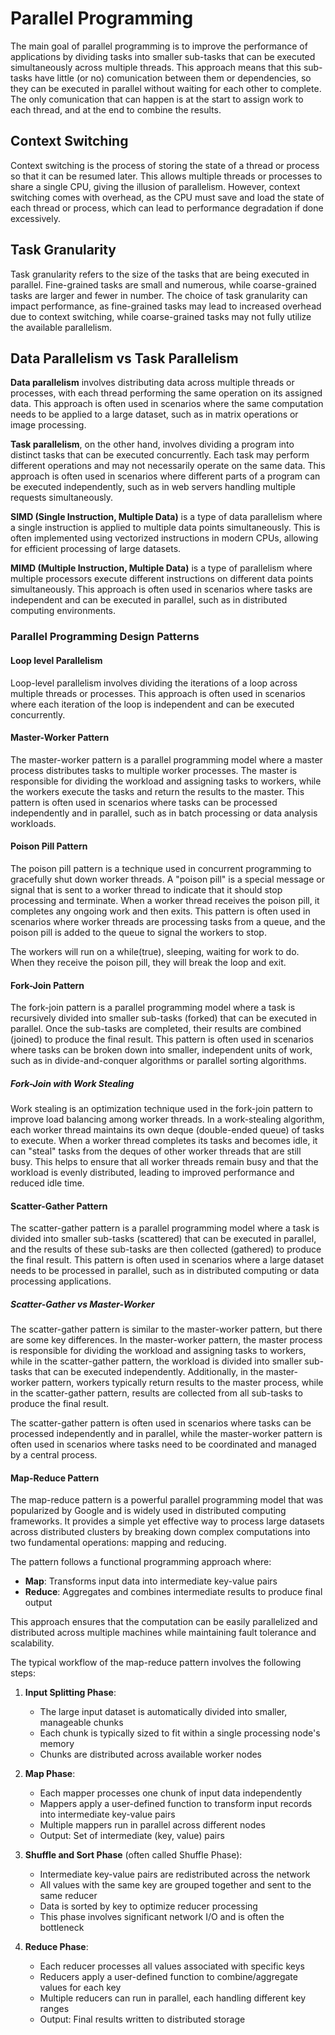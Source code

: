 # Parallel Programming

The main goal of parallel programming is to improve the performance of applications by dividing tasks into smaller sub-tasks that can be executed simultaneously across multiple threads. This approach means that this sub-tasks have little (or no) comunication between them or dependencies, so they can be executed in parallel without waiting for each other to complete. The only comunication that can happen is at the start to assign work to each thread, and at the end to combine the results.

## Context Switching

Context switching is the process of storing the state of a thread or process so that it can be resumed later. This allows multiple threads or processes to share a single CPU, giving the illusion of parallelism. However, context switching comes with overhead, as the CPU must save and load the state of each thread or process, which can lead to performance degradation if done excessively.

## Task Granularity

Task granularity refers to the size of the tasks that are being executed in parallel. Fine-grained tasks are small and numerous, while coarse-grained tasks are larger and fewer in number. The choice of task granularity can impact performance, as fine-grained tasks may lead to increased overhead due to context switching, while coarse-grained tasks may not fully utilize the available parallelism.

## Data Parallelism vs Task Parallelism

**Data parallelism** involves distributing data across multiple threads or processes, with each thread performing the same operation on its assigned data. This approach is often used in scenarios where the same computation needs to be applied to a large dataset, such as in matrix operations or image processing.

**Task parallelism**, on the other hand, involves dividing a program into distinct tasks that can be executed concurrently. Each task may perform different operations and may not necessarily operate on the same data. This approach is often used in scenarios where different parts of a program can be executed independently, such as in web servers handling multiple requests simultaneously.

**SIMD (Single Instruction, Multiple Data)** is a type of data parallelism where a single instruction is applied to multiple data points simultaneously. This is often implemented using vectorized instructions in modern CPUs, allowing for efficient processing of large datasets.

**MIMD (Multiple Instruction, Multiple Data)** is a type of parallelism where multiple processors execute different instructions on different data points simultaneously. This approach is often used in scenarios where tasks are independent and can be executed in parallel, such as in distributed computing environments.

### Parallel Programming Design Patterns

#### Loop level Parallelism

Loop-level parallelism involves dividing the iterations of a loop across multiple threads or processes. This approach is often used in scenarios where each iteration of the loop is independent and can be executed concurrently.

#### Master-Worker Pattern

The master-worker pattern is a parallel programming model where a master process distributes tasks to multiple worker processes. The master is responsible for dividing the workload and assigning tasks to workers, while the workers execute the tasks and return the results to the master. This pattern is often used in scenarios where tasks can be processed independently and in parallel, such as in batch processing or data analysis workloads.

#### Poison Pill Pattern

The poison pill pattern is a technique used in concurrent programming to gracefully shut down worker threads. A "poison pill" is a special message or signal that is sent to a worker thread to indicate that it should stop processing and terminate. When a worker thread receives the poison pill, it completes any ongoing work and then exits. This pattern is often used in scenarios where worker threads are processing tasks from a queue, and the poison pill is added to the queue to signal the workers to stop.

The workers will run on a while(true), sleeping, waiting for work to do. When they receive the poison pill, they will break the loop and exit.

#### Fork-Join Pattern

The fork-join pattern is a parallel programming model where a task is recursively divided into smaller sub-tasks (forked) that can be executed in parallel. Once the sub-tasks are completed, their results are combined (joined) to produce the final result. This pattern is often used in scenarios where tasks can be broken down into smaller, independent units of work, such as in divide-and-conquer algorithms or parallel sorting algorithms.

##### Fork-Join with Work Stealing

Work stealing is an optimization technique used in the fork-join pattern to improve load balancing among worker threads. In a work-stealing algorithm, each worker thread maintains its own deque (double-ended queue) of tasks to execute. When a worker thread completes its tasks and becomes idle, it can "steal" tasks from the deques of other worker threads that are still busy. This helps to ensure that all worker threads remain busy and that the workload is evenly distributed, leading to improved performance and reduced idle time.

#### Scatter-Gather Pattern

The scatter-gather pattern is a parallel programming model where a task is divided into smaller sub-tasks (scattered) that can be executed in parallel, and the results of these sub-tasks are then collected (gathered) to produce the final result. This pattern is often used in scenarios where a large dataset needs to be processed in parallel, such as in distributed computing or data processing applications.

##### Scatter-Gather vs Master-Worker

The scatter-gather pattern is similar to the master-worker pattern, but there are some key differences. In the master-worker pattern, the master process is responsible for dividing the workload and assigning tasks to workers, while in the scatter-gather pattern, the workload is divided into smaller sub-tasks that can be executed independently. Additionally, in the master-worker pattern, workers typically return results to the master process, while in the scatter-gather pattern, results are collected from all sub-tasks to produce the final result. 

The scatter-gather pattern is often used in scenarios where tasks can be processed independently and in parallel, while the master-worker pattern is often used in scenarios where tasks need to be coordinated and managed by a central process.

#### Map-Reduce Pattern

The map-reduce pattern is a powerful parallel programming model that was popularized by Google and is widely used in distributed computing frameworks. It provides a simple yet effective way to process large datasets across distributed clusters by breaking down complex computations into two fundamental operations: mapping and reducing.

The pattern follows a functional programming approach where:

- **Map**: Transforms input data into intermediate key-value pairs
- **Reduce**: Aggregates and combines intermediate results to produce final output

This approach ensures that the computation can be easily parallelized and distributed across multiple machines while maintaining fault tolerance and scalability.

The typical workflow of the map-reduce pattern involves the following steps:

1. **Input Splitting Phase**:
   - The large input dataset is automatically divided into smaller, manageable chunks
   - Each chunk is typically sized to fit within a single processing node's memory
   - Chunks are distributed across available worker nodes

2. **Map Phase**:
   - Each mapper processes one chunk of input data independently
   - Mappers apply a user-defined function to transform input records into intermediate key-value pairs
   - Multiple mappers run in parallel across different nodes
   - Output: Set of intermediate (key, value) pairs

3. **Shuffle and Sort Phase** (often called Shuffle Phase):
   - Intermediate key-value pairs are redistributed across the network
   - All values with the same key are grouped together and sent to the same reducer
   - Data is sorted by key to optimize reducer processing
   - This phase involves significant network I/O and is often the bottleneck

4. **Reduce Phase**:
   - Each reducer processes all values associated with specific keys
   - Reducers apply a user-defined function to combine/aggregate values for each key
   - Multiple reducers can run in parallel, each handling different key ranges
   - Output: Final results written to distributed storage
